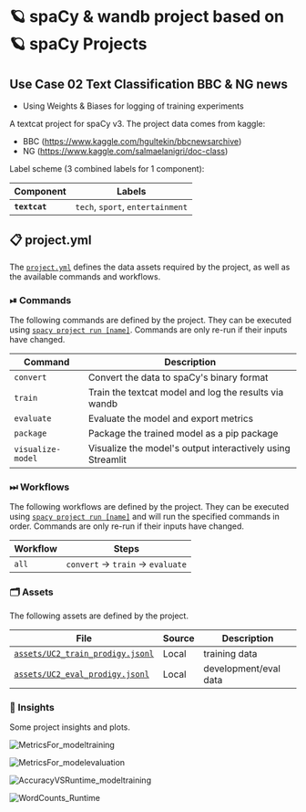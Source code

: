 <!-- SPACY PROJECT: AUTO-GENERATED DOCS START (do not remove) -->

# 🪐 spaCy & wandb project based on 🪐 spaCy Projects
## Use Case 02 Text Classification BBC & NG news
+ Using Weights & Biases for logging of training experiments

A textcat project for spaCy v3. The project data comes from kaggle: 
+ BBC (https://www.kaggle.com/hgultekin/bbcnewsarchive)
+ NG (https://www.kaggle.com/salmaelanigri/doc-class)


Label scheme (3 combined labels for 1 component):

| Component | Labels |
| --- | --- |
| **`textcat`** | `tech`, `sport`, `entertainment` |


## 📋 project.yml

The [`project.yml`](project.yml) defines the data assets required by the
project, as well as the available commands and workflows.

### ⏯ Commands

The following commands are defined by the project. They
can be executed using [`spacy project run [name]`](https://spacy.io/api/cli#project-run).
Commands are only re-run if their inputs have changed.

| Command | Description |
| --- | --- |
| `convert` | Convert the data to spaCy's binary format |
| `train` | Train the textcat model and log the results via wandb |
| `evaluate` | Evaluate the model and export metrics |
| `package` | Package the trained model as a pip package |
| `visualize-model` | Visualize the model's output interactively using Streamlit |

### ⏭ Workflows

The following workflows are defined by the project. They
can be executed using [`spacy project run [name]`](https://spacy.io/api/cli#project-run)
and will run the specified commands in order. Commands are only re-run if their
inputs have changed.

| Workflow | Steps |
| --- | --- |
| `all` | `convert` &rarr; `train` &rarr; `evaluate` |

### 🗂 Assets

The following assets are defined by the project.

| File | Source | Description |
| --- | --- | --- |
| [`assets/UC2_train_prodigy.jsonl`](assets/UC2_train_prodigy.jsonl) | Local | training data |
| [`assets/UC2_eval_prodigy.jsonl`](assets/UC2_eval_prodigy.jsonl) | Local | development/eval data |


### 💯 Insights

Some project insights and plots.

![MetricsFor_modeltraining](https://user-images.githubusercontent.com/52454409/133275693-87876529-04cf-4af9-9ee3-33764027c8f1.png)

![MetricsFor_modelevaluation](https://user-images.githubusercontent.com/52454409/133275728-a00e44d3-2950-4507-a1d9-1217fe6bbd5a.png)

![AccuracyVSRuntime_modeltraining](https://user-images.githubusercontent.com/52454409/133275761-38e90116-834b-4ee3-9709-ffb14ca89166.png)

![WordCounts_Runtime](https://user-images.githubusercontent.com/52454409/133275794-ce96277e-14a9-404f-bb94-4e6ef02e3963.png)




<!-- SPACY PROJECT: AUTO-GENERATED DOCS END (do not remove) -->
